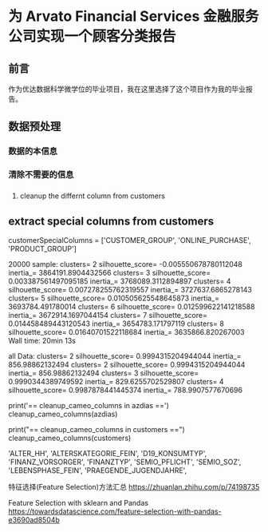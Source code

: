 # 为 Arvato Financial Services 金融服务公司实现一个顾客分类报告

## 前言

作为优达数据科学微学位的毕业项目，我在这里选择了这个项目作为我的毕业报告。

## 数据预处理

### 数据的本信息

### 清除不需要的信息

### 

1. cleanup the differnt column from customers

## extract special columns from customers

customerSpecialColumns = ['CUSTOMER_GROUP', 'ONLINE_PURCHASE', 'PRODUCT_GROUP']

20000 sample:
clusters= 2 silhouette_score= -0.005550678780112048 inertia_= 3864191.8904432566
clusters= 3 silhouette_score= 0.003387561497095185 inertia_= 3768089.3112894897
clusters= 4 silhouette_score= 0.007278255762319557 inertia_= 3727637.6865278143
clusters= 5 silhouette_score= 0.010505625548645873 inertia_= 3693784.491780014
clusters= 6 silhouette_score= 0.012599622141218588 inertia_= 3672914.1697044154
clusters= 7 silhouette_score= 0.014458489443120543 inertia_= 3654783.171797119
clusters= 8 silhouette_score= 0.01640701522118684 inertia_= 3635866.820267003
Wall time: 20min 13s

all Data:
clusters= 2 silhouette_score= 0.9994315204944044 inertia_= 856.98862132494
clusters= 2 silhouette_score= 0.9994315204944044 inertia_= 856.98862132494
clusters= 3 silhouette_score= 0.9990344389749592 inertia_= 829.6255702529807
clusters= 4 silhouette_score= 0.9987878441445374 inertia_= 788.9907577670696

print('== cleanup_cameo_columns in azdias ==')
cleanup_cameo_columns(azdias)

print("== cleanup_cameo_columns in customers ==")
cleanup_cameo_columns(customers)

'ALTER_HH',
'ALTERSKATEGORIE_FEIN',
'D19_KONSUMTYP',
'FINANZ_VORSORGER',
'FINANZTYP',
'SEMIO_PFLICHT',
'SEMIO_SOZ',
'LEBENSPHASE_FEIN',
'PRAEGENDE_JUGENDJAHRE',


特征选择(Feature Selection)方法汇总
https://zhuanlan.zhihu.com/p/74198735

Feature Selection with sklearn and Pandas
https://towardsdatascience.com/feature-selection-with-pandas-e3690ad8504b